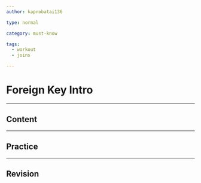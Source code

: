 ```yaml
---
author: kapnobatai136

type: normal

category: must-know

tags:
  - workout
  - joins

---
```


# Foreign Key Intro

---

## Content



---

## Practice



---

## Revision

